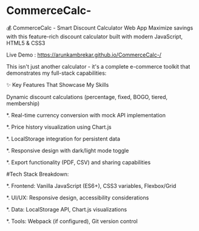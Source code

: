 # CommerceCalc-
💰 CommerceCalc - Smart Discount Calculator Web App Maximize savings with this feature-rich discount calculator built with modern JavaScript, HTML5 &amp; CSS3

Live Demo : https://arunkambrekar.github.io/CommerceCalc-/

This isn't just another calculator - it's a complete e-commerce toolkit that demonstrates my full-stack capabilities:

✨ Key Features That Showcase My Skills

Dynamic discount calculations (percentage, fixed, BOGO, tiered, membership)

*. Real-time currency conversion with mock API implementation

*. Price history visualization using Chart.js

*. LocalStorage integration for persistent data

*. Responsive design with dark/light mode toggle

*. Export functionality (PDF, CSV) and sharing capabilities


#Tech Stack Breakdown:

*.  Frontend: Vanilla JavaScript (ES6+), CSS3 variables, Flexbox/Grid

*.  UI/UX: Responsive design, accessibility considerations

*.  Data: LocalStorage API, Chart.js visualizations

*.  Tools: Webpack (if configured), Git version control

